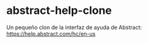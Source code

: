 # abstract-help-clone
Un pequeño clon de la interfaz de ayuda de Abstract: https://help.abstract.com/hc/en-us
